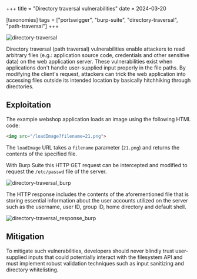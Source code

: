 +++
title = "Directory traversal vulnerabilities"
date = 2024-03-20

[taxonomies]
tags = ["portswigger", "burp-suite", "directory-traversal", "path-traversal"]
+++


![directory-traversal](/pictures/articles/directory-traversal/directory-traversal.svg)


Directory traversal (path traversal) vulnerabilities enable attackers
to read arbitrary files (e.g.: application source code, credentials
and other sensitive data) on the web application server.
These vulnerabilities exist when applications don't handle
user-supplied input properly in the file paths.
By modifying the client's request, attackers can trick the web application
into accessing files outside its intended location by basically
hitchhiking through directories.


<!-- more -->


## Exploitation

The example webshop application loads an image using the following HTML code:

```html
<img src="/loadImage?filename=21.png">
```

The `loadImage` URL takes a `filename` parameter (`21.png`) and returns the contents
of the specified file.

With Burp Suite this HTTP GET request can be intercepted and modified to
request the `/etc/passwd` file of the server.

![directory-traversal_burp](/pictures/articles/directory-traversal/directory-traversal_request.png)

The HTTP response includes the contents of the aforementioned file
that is storing essential information about the user accounts utilized
on the server such as the username, user ID, group ID, home directory
and default shell.

![directory-traversal_response_burp](/pictures/articles/directory-traversal/directory-traversal_response.png)

## Mitigation

To mitigate such vulnerabilities, developers should never blindly trust
user-supplied inputs that could potentially interact with the
filesystem API and must implement robust validation techniques such as
input sanitizing and directory whitelisting.
